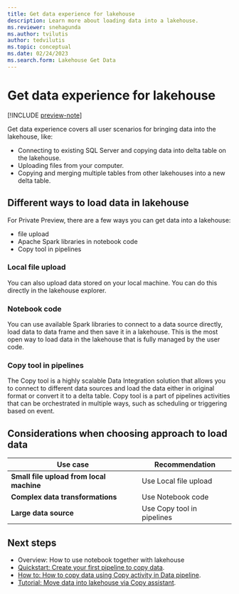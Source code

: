 ```yaml
---
title: Get data experience for lakehouse
description: Learn more about loading data into a lakehouse.
ms.reviewer: snehagunda
ms.author: tvilutis
author: tedvilutis
ms.topic: conceptual
ms.date: 02/24/2023
ms.search.form: Lakehouse Get Data
---
```


# Get data experience for lakehouse

[!INCLUDE [preview-note](../includes/preview-note.md)]

Get data experience covers all user scenarios for bringing data into the lakehouse, like:

- Connecting to existing SQL Server and copying data into delta table on the lakehouse.
- Uploading files from your computer.
- Copying and merging multiple tables from other lakehouses into a new delta table.

## Different ways to load data in lakehouse

For Private Preview, there are a few ways you can get data into a lakehouse:

- file upload
- Apache Spark libraries in notebook code
- Copy tool in pipelines

### Local file upload

You can also upload data stored on your local machine. You can do this directly in the lakehouse explorer.

### Notebook code

You can use available Spark libraries to connect to a data source directly, load data to data frame and then save it in a lakehouse. This is the most open way to load data in the lakehouse that is fully managed by the user code.

### Copy tool in pipelines

The Copy tool is a highly scalable Data Integration solution that allows you to connect to different data sources and load the data either in original format or convert it to a delta table. Copy tool is a part of pipelines activities that can be orchestrated in multiple ways, such as scheduling or triggering based on event.

## Considerations when choosing approach to load data

| **Use case** | **Recommendation** |
|---|---|
| **Small file upload from local machine** | Use Local file upload |
| **Complex data transformations** | Use Notebook code |
| **Large data source** | Use Copy tool in pipelines |

## Next steps

- Overview: How to use notebook together with lakehouse
- [Quickstart: Create your first pipeline to copy data](../data-factory/create-first-pipeline-with-sample-data.md).
- [How to: How to copy data using Copy activity in Data pipeline](../data-factory/copy-data-activity.md).
- [Tutorial: Move data into lakehouse via Copy assistant](../data-factory/move-data-lakehouse-copy-assistant.md).
